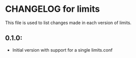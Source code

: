 # CHANGELOG for limits

This file is used to list changes made in each version of limits.

## 0.1.0:

* Initial version with support for a single limits.conf

